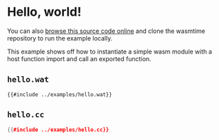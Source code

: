 # Hello, world!

You can also [browse this source code online][code] and clone the wasmtime
repository to run the example locally.

[code]: https://github.com/bytecodealliance/wasmtime/blob/main/examples/hello.cc

This example shows off how to instantiate a simple wasm module with a host function import and call an exported function.

## `hello.wat`

```wat
{{#include ../examples/hello.wat}}
```

## `hello.cc`

```cpp
{{#include ../examples/hello.cc}}
```
